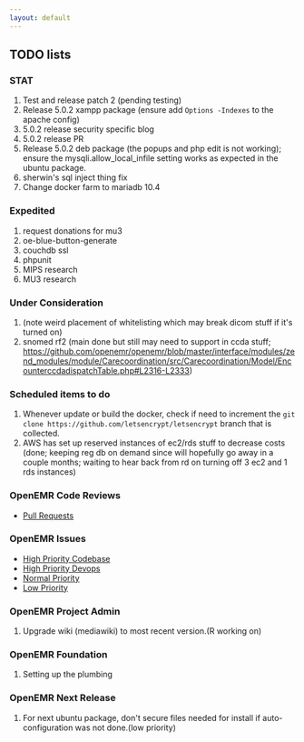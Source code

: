 ```yaml
---
layout: default
---
```

## TODO lists

### STAT
1. Test and release patch 2 (pending testing)
1. Release 5.0.2 xampp package (ensure add `Options -Indexes` to the apache config)
1. 5.0.2 release security specific blog
1. 5.0.2 release PR
1. Release 5.0.2 deb package (the popups and php edit is not working); ensure the mysqli.allow_local_infile setting works as expected in the ubuntu package.
1. sherwin's sql inject thing fix
1. Change docker farm to mariadb 10.4

### Expedited
1. request donations for mu3
1. oe-blue-button-generate
1. couchdb ssl
1. phpunit
1. MIPS research
1. MU3 research

### Under Consideration
1. (note weird placement of whitelisting which may break dicom stuff if it's turned on)
1. snomed rf2 (main done but still may need to support in ccda stuff; https://github.com/openemr/openemr/blob/master/interface/modules/zend_modules/module/Carecoordination/src/Carecoordination/Model/EncounterccdadispatchTable.php#L2316-L2333)

### Scheduled items to do
1. Whenever update or build the docker, check if need to increment the `git clone https://github.com/letsencrypt/letsencrypt` branch that is collected. 
1. AWS has set up reserved instances of ec2/rds stuff to decrease costs (done; keeping reg db on demand since will hopefully go away in a couple months; waiting to hear back from rd on turning off 3 ec2 and 1 rds instances)

### OpenEMR Code Reviews
* [Pull Requests](https://github.com/openemr/openemr/pulls)

### OpenEMR Issues
* [High Priority Codebase](https://github.com/openemr/openemr/milestone/4)
* [High Priority Devops](https://github.com/openemr/openemr-devops/milestone/1)
* [Normal Priority](https://github.com/openemr/openemr/milestone/5)
* [Low Priority](https://github.com/openemr/openemr/milestone/6)

### OpenEMR Project Admin
1. Upgrade wiki (mediawiki) to most recent version.(R working on)

### OpenEMR Foundation
1. Setting up the plumbing

### OpenEMR Next Release
1. For next ubuntu package, don't secure files needed for install if auto-configuration was not done.(low priority)

